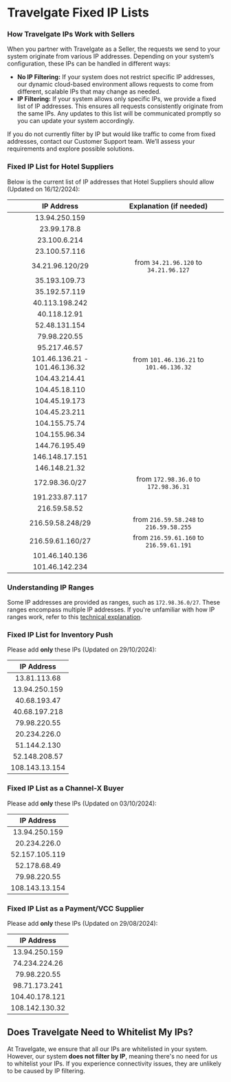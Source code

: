 ﻿---
sidebar_position: 3
---

# Travelgate Fixed IP Lists

### How Travelgate IPs Work with Sellers

When you partner with Travelgate as a Seller, the requests we send to your system originate from various IP addresses. Depending on your system’s configuration, these IPs can be handled in different ways:

- **No IP Filtering:** If your system does not restrict specific IP addresses, our dynamic cloud-based environment allows requests to come from different, scalable IPs that may change as needed.
- **IP Filtering:** If your system allows only specific IPs, we provide a fixed list of IP addresses. This ensures all requests consistently originate from the same IPs. Any updates to this list will be communicated promptly so you can update your system accordingly.

If you do not currently filter by IP but would like traffic to come from fixed addresses, contact our Customer Support team. We’ll assess your requirements and explore possible solutions.

### Fixed IP List for Hotel Suppliers

Below is the current list of IP addresses that Hotel Suppliers should allow (Updated on 16/12/2024):


| **IP Address**                     |   Explanation (if needed)               |  
| :--------------------------------: |  :------------------------------------: |  
| 13.94.250.159                      |                                         |  
| 23.99.178.8                        |                                         |  
| 23.100.6.214                       |                                         |  
| 23.100.57.116                      |                                         |  
| 34.21.96.120/29                    | from `34.21.96.120` to `34.21.96.127`   |  
| 35.193.109.73                      |                                         |  
| 35.192.57.119                      |                                         |  
| 40.113.198.242                     |                                         |  
| 40.118.12.91                       |                                         |  
| 52.48.131.154                      |                                         |  
| 79.98.220.55                       |                                         |  
| 95.217.46.57                       |                                         |  
| 101.46.136.21 - 101.46.136.32      | from `101.46.136.21` to `101.46.136.32` |  
| 104.43.214.41                      |                                         |  
| 104.45.18.110                      |                                         |  
| 104.45.19.173                      |                                         |  
| 104.45.23.211                      |                                         |  
| 104.155.75.74                      |                                         |  
| 104.155.96.34                      |                                         |  
| 144.76.195.49                      |                                         |  
| 146.148.17.151                     |                                         |  
| 146.148.21.32                      |                                         |  
| 172.98.36.0/27                     | from `172.98.36.0` to `172.98.36.31`    |  
| 191.233.87.117                     |                                         |  
| 216.59.58.52                       |                                         |  
| 216.59.58.248/29                   | from `216.59.58.248` to `216.59.58.255` |  
| 216.59.61.160/27                   | from `216.59.61.160` to `216.59.61.191` |
| 101.46.140.136                     |                                         |
| 101.46.142.234                     |                                         |

### Understanding IP Ranges

Some IP addresses are provided as ranges, such as `172.98.36.0/27`. These ranges encompass multiple IP addresses. If you're unfamiliar with how IP ranges work, refer to this [technical explanation](https://www.cloudflare.com/learning/network-layer/what-is-an-ip-address/).

### Fixed IP List for Inventory Push

Please add **only** these IPs (Updated on 29/10/2024):


| **IP Address**         |  
| :--------------------: |  
| 13.81.113.68           |  
| 13.94.250.159          |  
| 40.68.193.47           |  
| 40.68.197.218          |  
| 79.98.220.55           |
| 20.234.226.0           |
| 51.144.2.130           |  
| 52.148.208.57          |  
| 108.143.13.154         |

### Fixed IP List as a Channel-X Buyer
Please add **only** these IPs (Updated on 03/10/2024):

| **IP Address**         |    
| :--------------------: |  
| 13.94.250.159          | 
| 20.234.226.0           |
| 52.157.105.119         |  
| 52.178.68.49           |  
| 79.98.220.55           | 
| 108.143.13.154         |

### Fixed IP List as a Payment/VCC Supplier
Please add **only** these IPs (Updated on 29/08/2024):

| **IP Address**         |  
| :--------------------: |  
| 13.94.250.159          |   
| 74.234.224.26          |  
| 79.98.220.55           |  
| 98.71.173.241          |  
| 104.40.178.121         |  
| 108.142.130.32         |

## Does Travelgate Need to Whitelist My IPs?
At Travelgate, we ensure that all our IPs are whitelisted in your system. However, our system **does not filter by IP**, meaning there's no need for us to whitelist your IPs. If you experience connectivity issues, they are unlikely to be caused by IP filtering.